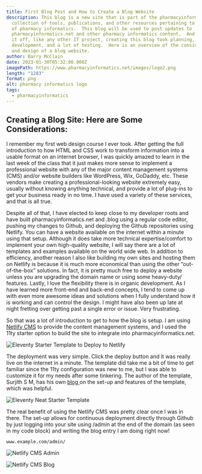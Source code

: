 ```yaml
---
title: First Blog Post and How to Create a Blog Website
description: This blog is a new site that is part of the pharmacyinformatics.net
  collection of tools, publications, and other resources pertaining to the world
  of pharmacy informatics.  This blog will be used to post updates to
  pharmacyinformatics.net and other pharmacy informatics content.  And to kick
  it off, like any other IT project, creating this blog took planning,
  development, and a lot of testing.  Here is an overview of the considerations
  and design of a blog website.
author: Barry McClain
date: 2023-01-30T05:32:00.000Z
imagePath: https://www.pharmacyinformatics.net/images/logo2.png
length: "1283"
format: png
alt: pharmacy informatics logo
tags:
  - pharmacyinformatics
---
```

## Creating a Blog Site: Here are Some Considerations:

I remember my first web design course I ever took. After getting the full introduction to how HTML and CSS work to transform information into a usable format on an internet browser, I was quickly amazed to learn in the last week of the class that it just makes more sense to implement a professional website with any of the major content management systems (CMS) and/or website builders like WordPress, Wix, GoDaddy, etc. These vendors make creating a professional-looking website extremely easy, usually without knowing anything technical, and provide a lot of plug-ins to get your business ready in no time. I have used a variety of these services, and that is all true.

Despite all of that, I have elected to keep close to my developer roots and have built pharmacyinformatics.net and .blog using a regular code editor, pushing my changes to Github, and deploying the Github repositories using Netlify. You can have a website available on the internet within a minute using that setup. Although it does take more technical expertise/comfort to implement your own high-quality website, I will say there are a lot of templates and examples available on the world wide web. In addition to efficiency, another reason I also like building my own sites and hosting them on Netlify is because it is much more economical than using the other “out-of-the-box” solutions. In fact, it is pretty much free to deploy a website unless you are upgrading the domain name or using some heavy-duty/ features. Lastly, I love the flexibility there is in organic development. As I have learned more front-end and back-end concepts, I tend to come up with even more awesome ideas and solutions when I fully understand how it is working and can control the design. I might have also been up late at night fretting over getting past a single error or issue. Very frustrating.

So that was a lot of introduction to get to how the blog is setup. I am using [Netlify CMS](https://www.netlifycms.org/docs/start-with-a-template/) to provide the content management systems, and I used the 11ty starter option to build the site to integrate into pharmacyinformatics.net.

![Eleventy Starter Template to Deploy to Netlify](/static/img/netlify11ty.png "Eleventy Starter Option on Netlify CMS")

The deployment was very simple. Click the deploy button and it was really live on the internet in a minute. The template did take me a bit of time to get familiar since the 11ty configuration was new to me, but I was able to customize it for my needs after some tinkering. The author of the template, Surjith S M, has his own [blog ](https://blog.surjithctly.in/neat-stack-create-a-static-website-with-netlify-cms-eleventy-alpinejs-and-tailwindcss)on the set-up and features of the template, which was helpful.

![Eleventy Neat Starter Template](/static/img/eleventy-neat-starter.png "Eleventy Neat Starter Template")

The real benefit of using the Netlify CMS was pretty clear once I was in there. The set-up allows for continuous deployment directly through Github by just logging into your site using /admin at the end of the domain (as seen in my code block) and writing the blog entry I am doing right now!

```
www.example.com/admin/
```

![Netlify CMS Admin](/static/img/netlify-cms-blog.png "What Netlify CMS Looks Like (admin)")



![Netlify CMS Blog](/static/img/netlify-cms-example.png "What Netlify CMS Looks Like (blog entry)")